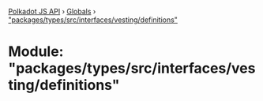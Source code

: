[Polkadot JS API](../README.md) › [Globals](../globals.md) › ["packages/types/src/interfaces/vesting/definitions"](_packages_types_src_interfaces_vesting_definitions_.md)

# Module: "packages/types/src/interfaces/vesting/definitions"


